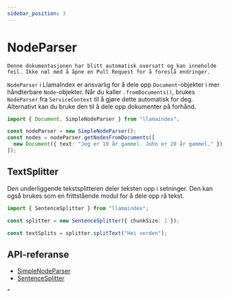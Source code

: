```yaml
---
sidebar_position: 3
---
```


# NodeParser

`Denne dokumentasjonen har blitt automatisk oversatt og kan inneholde feil. Ikke nøl med å åpne en Pull Request for å foreslå endringer.`

`NodeParser` i LlamaIndex er ansvarlig for å dele opp `Document`-objekter i mer håndterbare `Node`-objekter. Når du kaller `.fromDocuments()`, brukes `NodeParser` fra `ServiceContext` til å gjøre dette automatisk for deg. Alternativt kan du bruke den til å dele opp dokumenter på forhånd.

```typescript
import { Document, SimpleNodeParser } from "llamaindex";

const nodeParser = new SimpleNodeParser();
const nodes = nodeParser.getNodesFromDocuments([
  new Document({ text: "Jeg er 10 år gammel. John er 20 år gammel." }),
]);
```

## TextSplitter

Den underliggende tekstsplitteren deler teksten opp i setninger. Den kan også brukes som en frittstående modul for å dele opp rå tekst.

```typescript
import { SentenceSplitter } from "llamaindex";

const splitter = new SentenceSplitter({ chunkSize: 1 });

const textSplits = splitter.splitText("Hei verden");
```

## API-referanse

- [SimpleNodeParser](../../api/classes/SimpleNodeParser.md)
- [SentenceSplitter](../../api/classes/SentenceSplitter.md)

"
